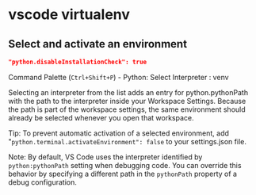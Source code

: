 # vscode virtualenv

## Select and activate an environment

```json
"python.disableInstallationCheck": true
```

Command Palette (`Ctrl+Shift+P`) - Python: Select Interpreter : venv

Selecting an interpreter from the list adds an entry for python.pythonPath with the path to the interpreter inside your Workspace Settings. Because the path is part of the workspace settings, the same environment should already be selected whenever you open that workspace.

Tip: To prevent automatic activation of a selected environment, add "`python.terminal.activateEnvironment": false` to your settings.json file.

Note: By default, VS Code uses the interpreter identified by `python:pythonPath` setting when debugging code. You can override this behavior by specifying a different path in the `pythonPath` property of a debug configuration.
